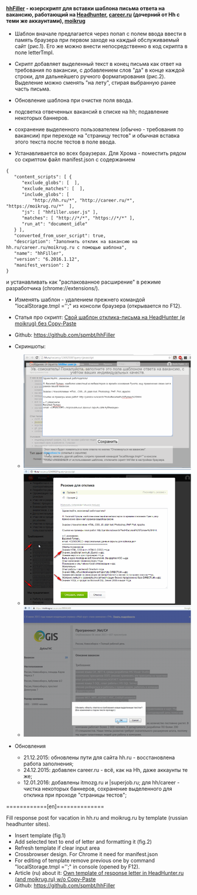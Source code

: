 #### [hhFiller](https://greasyfork.org/ru/scripts/10338-hhfiller) - юзерскрипт для вставки шаблона письма ответа на вакансию, работающий на [Headhunter](http://hh.ru), [career.ru](http://career.ru) (дочерний от Hh с теми же аккаунтами), [moikrug](http://moikrug.ru)

* Шаблон вначале предлагается через попап с полем ввода ввести в память браузера при первом заходе на каждый обслуживаемый сайт (рис.1). Его же можно внести непосредственно в код скрипта в поле letterTmpl.

* Скрипт добавляет выделенный текст в конец письма как ответ на требования по вакансии, с добавлением слов "да" в конце каждой строки, для дальнейшего ручного форматирования (рис.2). Выделение можно сменять "на лету", стирая выбранную ранее часть письма.

* Обновление шаблона при очистке поля ввода.
* подсветка отвеченных вакансий в списке на hh; подавление некоторых баннеров.
* сохранение выделенного пользователем (обычно - требования по вакансии) при переходе на "страницу тестов" и обычная вставка этого текста после тестов в поле ввода.

* Устанавливается во всех браузерах. Для Хрома - поместить рядом со скриптом файл manifest.json с содержанием
```
{
   "content_scripts": [ {
      "exclude_globs": [  ],
      "exclude_matches": [  ],
      "include_globs": [
		  "http://hh.ru/*", "http://career.ru/*", "https://moikrug.ru/*"  ],
      "js": [ "hhfiller.user.js" ],
      "matches": [ "http://*/*", "https://*/*" ],
      "run_at": "document_idle"
   } ],
   "converted_from_user_script": true,
   "description": "Заполнить отклик на вакансию на hh.ru/career.ru/moikrug.ru с помощью шаблона",
   "name": "hhFiller",
   "version": "6.2016.1.12",
   "manifest_version": 2
}
```
и устанавливать как "распакованное расширение" в режиме разработчика (chrome://extensions/).

* Изменять шаблон - удалением прежнего командой "localStorage.tmpl ='';" из консоли браузера (открывается по F12).

* Статья про скрипт: [Свой шаблон отклика-письма на HeadHunter (и moikrug) без Copy-Paste](http://habrahabr.ru/post/259881/)

* Github: https://github.com/spmbt/hhFiller

* Скриншоты:
    * ![Заполнить шаблон вначале / Fill template in first view](img/hhFiller-FillTemplate-20150609.png)
    * ![Автоввод выделенного текста в конец шаблона / Auto insert selected text in the end of template](img/hhFiller-selReqs-hh-20150610.png)
    * ![Запрос подтверждения на вставку на moikrug / Confirm after select text in site moikrug.ru](img/hhFiller-selectReqs-20150610.png)

* Обновления
    * 21.12.2015: обновлены пути для сайта hh.ru - восстановлена работа заполнения;
    * 24.12.2015: добавлен career.ru - всё, как на Hh, даже аккаунты те же;
    * 12.01.2016: добавлены itmozg.ru и |superjob.ru; для hh/career - чистка некоторых баннеров, сохранение выделенного для отклика при проходе "страницы тестов";

============[en]==============

Fill response post for vacation in hh.ru and moikrug.ru by template (russian headhunter sites).

* Insert template (fig.1)
* Add selected text to end of letter and formatting it (fig.2)
* Refresh template if clear input area
* Crossbrowser design. For Chrome it need for manifest.json
* For editing of template remove previous one by command "localStorage.tmpl ='';" in console (opened by F12).
* Article (ru) about it: [Own template of response letter in HeadHunter.ru (and moikrug.ru) w/o Copy-Paste](http://habrahabr.ru/post/259881/)
* Github: https://github.com/spmbt/hhFiller